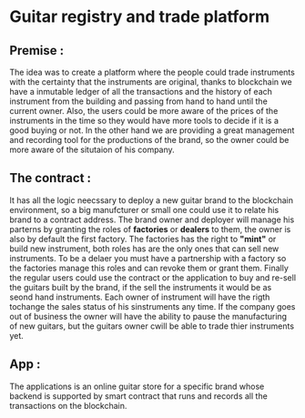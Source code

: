 # Guitar registry and trade platform 

## Premise :
  
  The idea was to create a platform where the people could trade instruments with the certainty that the instruments are original, thanks to blockchain we have a  inmutable ledger of all the transactions and the history of each instrument from the building and passing from hand to hand until the current owner. Also, the users could be more aware of the prices of the instruments in the time  so they would have more tools to decide if it is a good buying or not.
  In the other hand we are providing a great management and recording tool for the productions of the brand, so the owner could be more aware of the situtaion of his company.


## The contract :

  It has all the logic neecssary to deploy a new guitar brand to the blockchain environment, so a big manufcturer or small one could use it to relate his brand to a contract address. 
  The brand owner and deployer will manage his parterns by granting the roles of  **factories** or **dealers** to them, the owner is also by default the first factory. 
  The factories has the right to **"mint"** or build new instrument, both roles has are the only ones that can sell new instruments. To be a delaer you must have a partnership with a factory so the factories manage this roles and can revoke them or grant them.
  Finally the regular users could use the contract or the application to buy and re-sell the guitars built by the brand, if the sell the instruments it would be as seond hand instruments.
  Each owner of instrument will have the rigth tochange the sales status of his sinstruments any time. If the company goes out of business the owner will have the ability to pause the manufacturing of new guitars, but the guitars owner cwill be able to trade thier instruments yet.
 
## App : 
  
  The applications is an online guitar store for a specific brand whose backend is supported by smart contract that runs and records all the transactions on the blockchain.


